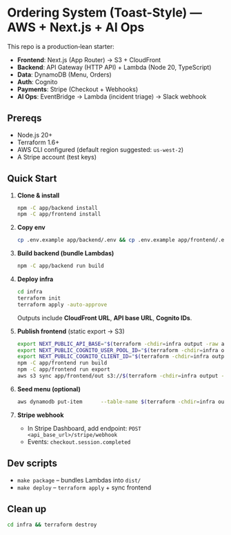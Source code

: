 # Ordering System (Toast-Style) — AWS + Next.js + AI Ops

This repo is a production‑lean starter:
- **Frontend**: Next.js (App Router) → S3 + CloudFront
- **Backend**: API Gateway (HTTP API) + Lambda (Node 20, TypeScript)
- **Data**: DynamoDB (Menu, Orders)
- **Auth**: Cognito
- **Payments**: Stripe (Checkout + Webhooks)
- **AI Ops**: EventBridge → Lambda (incident triage) → Slack webhook

## Prereqs
- Node.js 20+
- Terraform 1.6+
- AWS CLI configured (default region suggested: `us-west-2`)
- A Stripe account (test keys)

## Quick Start
1. **Clone & install**
   ```bash
   npm -C app/backend install
   npm -C app/frontend install
   ```
2. **Copy env**
   ```bash
   cp .env.example app/backend/.env && cp .env.example app/frontend/.env
   ```
3. **Build backend (bundle Lambdas)**
   ```bash
   npm -C app/backend run build
   ```
4. **Deploy infra**
   ```bash
   cd infra
   terraform init
   terraform apply -auto-approve
   ```
   Outputs include **CloudFront URL**, **API base URL**, **Cognito IDs**.

5. **Publish frontend** (static export → S3)
   ```bash
   export NEXT_PUBLIC_API_BASE="$(terraform -chdir=infra output -raw api_base_url)"
   export NEXT_PUBLIC_COGNITO_USER_POOL_ID="$(terraform -chdir=infra output -raw cognito_user_pool_id)"
   export NEXT_PUBLIC_COGNITO_CLIENT_ID="$(terraform -chdir=infra output -raw cognito_client_id)"
   npm -C app/frontend run build
   npm -C app/frontend run export
   aws s3 sync app/frontend/out s3://$(terraform -chdir=infra output -raw web_bucket)/ --delete
   ```

6. **Seed menu (optional)**
   ```bash
   aws dynamodb put-item      --table-name $(terraform -chdir=infra output -raw menu_table)      --item '{"pk":{"S":"REST#righteous"},"sk":{"S":"ITEM#margherita"},"name":{"S":"Margherita"},"priceCents":{"N":"1200"},"category":{"S":"Pizza"},"isAvailable":{"BOOL":true}}'
   ```

7. **Stripe webhook**
   - In Stripe Dashboard, add endpoint: `POST <api_base_url>/stripe/webhook` 
   - Events: `checkout.session.completed`

## Dev scripts
- `make package` – bundles Lambdas into `dist/`
- `make deploy` – `terraform apply` + sync frontend

## Clean up
```bash
cd infra && terraform destroy
```
